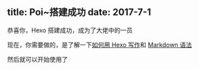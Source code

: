 title: Poi~搭建成功
date: 2017-7-1
---
恭喜你，Hexo 搭建成功，成为了大佬中的一员

现在，你需要做的，是了解一下[如何用 Hexo 写作](https://github.com/MoeYi/Netlify-Hexo/wiki/Writing)和 [Markdown 语法](https://b.gao4.pw/markdown)

然后就可以开始使用了